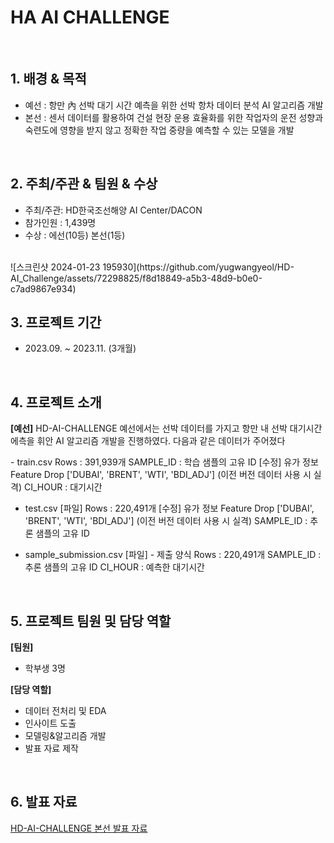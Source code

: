 # HA AI CHALLENGE

<br/>

## 1. 배경 & 목적
 
- 예선 : 항만 內 선박 대기 시간 예측을 위한 선박 항차 데이터 분석 AI 알고리즘 개발
- 본선 : 센서 데이터를 활용하여 건설 현장 운용 효율화를 위한 작업자의 운전 성향과 숙련도에 영향을 받지 않고 정확한 작업 중량을 예측할 수 있는 모델을 개발

<br/>

## 2. 주최/주관 & 팀원 & 수상

- 주최/주관: HD한국조선해양 AI Center/DACON
- 참가인원 : 1,439명
- 수상 : 에선(10등) 본선(1등)
<br/>
![스크린샷 2024-01-23 195930](https://github.com/yugwangyeol/HD-AI_Challenge/assets/72298825/f8d18849-a5b3-48d9-b0e0-c7ad9867e934)

<br/>

## 3. 프로젝트 기간

- 2023.09. ~ 2023.11. (3개월)

<br/>

## 4. 프로젝트 소개

**[예선]**
 HD-AI-CHALLENGE 예선에서는 선박 데이터를 가지고 항만 내 선박 대기시간 에측을 휘안 AI 알고리즘 개발을 진행하였다.
 다음과 같은 데이터가 주어졌다

<Data info>
- train.csv
Rows : 391,939개
SAMPLE_ID : 학습 샘플의 고유 ID
[수정] 유가 정보 Feature Drop ['DUBAI', 'BRENT', 'WTI', 'BDI_ADJ'] (이전 버전 데이터 사용 시 실격)
CI_HOUR : 대기시간


- test.csv [파일]
Rows : 220,491개
[수정] 유가 정보 Feature Drop ['DUBAI', 'BRENT', 'WTI', 'BDI_ADJ'] (이전 버전 데이터 사용 시 실격)
SAMPLE_ID : 추론 샘플의 고유 ID


- sample_submission.csv [파일] - 제출 양식
Rows : 220,491개
SAMPLE_ID : 추론 샘플의 고유 ID
CI_HOUR : 예측한 대기시간
 


<br/>

## 5. 프로젝트 팀원 및 담당 역할

**[팀원]**

- 학부생 3명

**[담당 역할]**

- 데이터 전처리 및 EDA
- 인사이트 도출
- 모델링&알고리즘 개발
- 발표 자료 제작

<br/>

## 6. 발표 자료

[HD-AI-CHALLENGE 본선 발표 자료](https://drive.google.com/file/d/1LucNwGaHszsWa-NIxNpl8cFeIRABim0f/view)  
